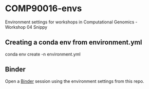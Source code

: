 # COMP90016-envs
Environment settings for workshops in Computational Genomics - Workshop 04 Snippy

## Creating a conda env from environment.yml
conda env create -n environment.yml

## Binder
Open a [Binder](https://mybinder.org/v2/gh/melbournebioinformatics/COMP90016-envs/workshop04) session using the environment settings from this repo.
